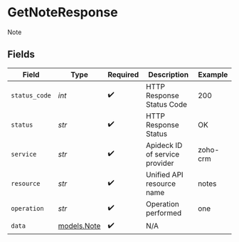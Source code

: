 # GetNoteResponse

Note


## Fields

| Field                            | Type                             | Required                         | Description                      | Example                          |
| -------------------------------- | -------------------------------- | -------------------------------- | -------------------------------- | -------------------------------- |
| `status_code`                    | *int*                            | :heavy_check_mark:               | HTTP Response Status Code        | 200                              |
| `status`                         | *str*                            | :heavy_check_mark:               | HTTP Response Status             | OK                               |
| `service`                        | *str*                            | :heavy_check_mark:               | Apideck ID of service provider   | zoho-crm                         |
| `resource`                       | *str*                            | :heavy_check_mark:               | Unified API resource name        | notes                            |
| `operation`                      | *str*                            | :heavy_check_mark:               | Operation performed              | one                              |
| `data`                           | [models.Note](../models/note.md) | :heavy_check_mark:               | N/A                              |                                  |